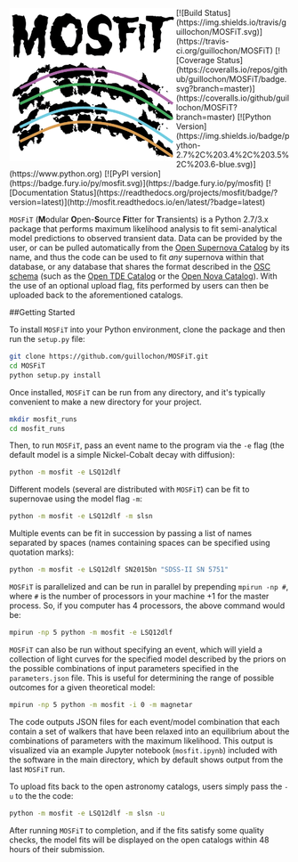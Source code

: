 <p align="center"><img src="logo.png" align="left" alt="MOSFiT" width="300"/></p>
[![Build Status](https://img.shields.io/travis/guillochon/MOSFiT.svg)](https://travis-ci.org/guillochon/MOSFiT)
[![Coverage Status](https://coveralls.io/repos/github/guillochon/MOSFiT/badge.svg?branch=master)](https://coveralls.io/github/guillochon/MOSFiT?branch=master)
[![Python Version](https://img.shields.io/badge/python-2.7%2C%203.4%2C%203.5%2C%203.6-blue.svg)](https://www.python.org)
[![PyPI version](https://badge.fury.io/py/mosfit.svg)](https://badge.fury.io/py/mosfit)
[![Documentation Status](https://readthedocs.org/projects/mosfit/badge/?version=latest)](http://mosfit.readthedocs.io/en/latest/?badge=latest)

`MOSFiT` (**M**odular **O**pen-**S**ource **Fi**tter for **T**ransients) is a Python 2.7/3.x package that performs maximum likelihood analysis to fit semi-analytical model predictions to observed transient data. Data can be provided by the user, or can be pulled automatically from the [Open Supernova Catalog](https://sne.space) by its name, and thus the code can be used to fit *any* supernova within that database, or any database that shares the format described in the [OSC schema](https://github.com/astrocatalogs/supernovae/blob/master/SCHEMA.md) (such as the [Open TDE Catalog](https://tde.space) or the [Open Nova Catalog](https://opennova.space)). With the use of an optional upload flag, fits performed by users can then be uploaded back to the aforementioned catalogs.<br clear="all">

##Getting Started

To install `MOSFiT` into your Python environment, clone the package and then run the `setup.py` file:

```bash
git clone https://github.com/guillochon/MOSFiT.git
cd MOSFiT
python setup.py install
```

Once installed, `MOSFiT` can be run from any directory, and it's typically convenient to make a new directory for your project.

```bash
mkdir mosfit_runs
cd mosfit_runs
```

Then, to run `MOSFiT`, pass an event name to the program via the `-e` flag (the default model is a simple Nickel-Cobalt decay with diffusion):

```bash
python -m mosfit -e LSQ12dlf
```

Different models (several are distributed with `MOSFiT`) can be fit to supernovae using the model flag `-m`:

```bash
python -m mosfit -e LSQ12dlf -m slsn
```

Multiple events can be fit in succession by passing a list of names separated by spaces (names containing spaces can be specified using quotation marks):

```bash
python -m mosfit -e LSQ12dlf SN2015bn "SDSS-II SN 5751"
```

`MOSFiT` is parallelized and can be run in parallel by prepending `mpirun -np #`, where `#` is the number of processors in your machine +1 for the master process. So, if you computer has 4 processors, the above command would be:

```bash
mpirun -np 5 python -m mosfit -e LSQ12dlf
```

`MOSFiT` can also be run without specifying an event, which will yield a collection of light curves for the specified model described by the priors on the possible combinations of input parameters specified in the `parameters.json` file. This is useful for determining the range of possible outcomes for a given theoretical model:

```bash
mpirun -np 5 python -m mosfit -i 0 -m magnetar
```

The code outputs JSON files for each event/model combination that each contain a set of walkers that have been relaxed into an equilibrium about the combinations of parameters with the maximum likelihood. This output is visualized via an example Jupyter notebook (`mosfit.ipynb`) included with the software in the main directory, which by default shows output from the last `MOSFiT` run.

To upload fits back to the open astronomy catalogs, users simply pass the `-u` to the the code:

```bash
python -m mosfit -e LSQ12dlf -m slsn -u
```

After running `MOSFiT` to completion, and if the fits satisfy some quality checks, the model fits will be displayed on the open catalogs within 48 hours of their submission.
